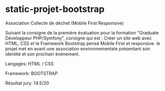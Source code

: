# static-projet-bootstrap
Association Collecte de déchet (Mobile First Responsive)

Suivant la consigne de la première
évaluation pour la formation "Graduate Développeur PHP/Symfony",
consigne qui est : Créer un site web avec HTML, CSS et le Framework Bootstrap pensé Mobile First
et responsive.
le projet met en avant une association environnementale présentant son identité
et son prochain événement.

Langages: HTML / CSS

Framework: BOOTSTRAP

Résultat jury: 14.5/20
